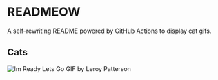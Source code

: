# READMEOW

A self-rewriting README powered by GitHub Actions to display cat gifs.

## Cats

![Im Ready Lets Go GIF by Leroy Patterson](https://media2.giphy.com/media/CjmvTCZf2U3p09Cn0h/200.gif?cid=9acd02dabb7fly3fxv8lc8tg46btmyd1yquuzuroj8lspco2&ep=v1_gifs_search&rid=200.gif&ct=g)
